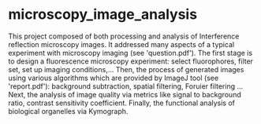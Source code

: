 # microscopy_image_analysis
This project composed of both processing and analysis of  Interference reflection microscopy images.
It addressed many aspects of a typical experiment with microscopy imaging (see 'question.pdf'). 
The first stage is to design a fluorescence microscopy experiment: select fluorophores, filter set, set up imaging conditions,...
Then, the process of generated images using various algorithms which are provided by ImageJ tool (see 'report.pdf'): 
background subtraction, spatial filtering, Foruier filtering ...
Next, the analysis of image quality via metrics like signal to background ratio, contrast sensitivity coefficient.
Finally, the functional analysis of biological organelles via Kymograph. 



